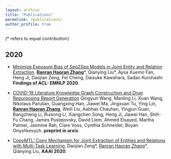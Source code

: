 ```yaml
---
layout: archive
title: "Publications"
permalink: /publications/
author_profile: true
---
```


<!-- {% if author.googlescholar %}
  You can also find my articles on <u><a href="{{author.googlescholar}}">my Google Scholar profile</a>.</u>
{% endif %}

{% include base_path %}

{% for post in site.publications reversed %}
  {% include archive-single.html %}
{% endfor %} -->

<!-- # Publications -->

(\* refers to equal contribution)

## 2020

- [Minimize Exposure Bias of Seq2Seq Models in Joint Entity and Relation Extraction](https://arxiv.org/pdf/2009.07503.pdf). **<u>Ranran Haoran Zhang</u>**\*, Qianying Liu\*, Aysa Xuemo Fan, Heng Ji, Daojian Zeng, Fei Cheng, Daisuke Kawahara, Sadao Kurohashi **Findings of ACL: EMNLP 2020**.
  

- [COVID-19 Literature Knowledge Graph Construction and Drug Repurposing Report Generation](https://arxiv.org/pdf/2007.00576.pdf) Qingyun Wang, Manling Li, Xuan Wang, Nikolaus Parulian, Guangxing Han, Jiawei Ma, Jingxuan Tu, Ying Lin, **<u>Ranran Haoran Zhang</u>**, Weili Liu, Aabhas Chauhan, Yingjun Guan, Bangzheng Li, Ruisong Li, Xiangchen Song, Heng Ji, Jiawei Han, Shih-Fu Chang, James Pustejovsky, David Liem, Ahmed Elsayed, Martha Palmer, Jasmine Rah, Clare Voss, Cynthia Schneider, Boyan Onyshkevych. **preprint in arxiv**.

- [CopyMTL: Copy Mechanism for Joint Extraction of Entities and Relations with Multi-Task Learning](https://arxiv.org/pdf/1911.10438.pdf), Daojian Zeng\*, <u>Ranran Haoran Zhang</u>\*, Qianying Liu, **AAAI 2020**.
